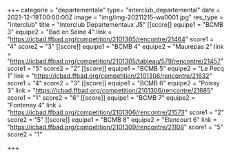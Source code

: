 +++
categorie = "departementale"
type= "interclub_departemental"
date = 2021-12-19T00:00:00Z
image = "img/img-20211215-wa0001.jpg"
res_type = "interclub"
title = "Interclub Departementaux J5"
[[score]]
equipe1 = "BCMB 3"
equipe2 = "Bad en Seine 4"
link = "https://icbad.ffbad.org/competition/2101305/rencontre/21464"
score1 = "4"
score2 = "3"
[[score]]
equipe1 = "BCMB 4"
equipe2 = "Maurepas 2"
link = "https://icbad.ffbad.org/competition/2101305/tableau/579/rencontre/21457"
score1 = "5"
score2 = "2"
[[score]]
equipe1 = "BCMB 5"
equipe2 = "Le Pecq 1"
link = "https://icbad.ffbad.org/competition/2101306/rencontre/21632"
score1 = "4"
score2 = "3"
[[score]]
equipe1 = "BCMB 6"
equipe2 = "Poissy 3"
link = "https://icbad.ffbad.org/competition/2101306/rencontre/21685"
score1 = "1"
score2 = "6"
[[score]]
equipe1 = "BCMB 7"
equipe2 = "Fontenay 4"
link = "https://icbad.ffbad.org/competition/2101306/rencontre/21573"
score1 = "2"
score2 = "5"
[[score]]
equipe1 = "BCMB 8"
equipe2 = "Elancourt 6"
link = "https://icbad.ffbad.org/competition/2101309/rencontre/21108"
score1 = "5"
score2 = "1"

+++
